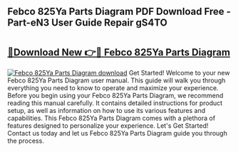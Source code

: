 ## Febco 825Ya Parts Diagram PDF Download Free - Part-eN3 User Guide Repair gS4TO

# <h2><a href="http://dfrdzt.blite.top/?on=Febco+825Ya+Parts+Diagram">🔗Download New 👉🔴 Febco 825Ya Parts Diagram</a></h2>

[![Febco 825Ya Parts Diagram download](https://i.imgur.com/lujVjoI.png)](http://dfrdzt.blite.top/?on=Febco+825Ya+Parts+Diagram)
Get Started! Welcome to your new Febco 825Ya Parts Diagram user manual. This guide will walk you through everything you need to know to operate and maximize your experience. Before you begin using your Febco 825Ya Parts Diagram, we recommend reading this manual carefully. It contains detailed instructions for product setup, as well as information on how to use its various features and capabilities. This Febco 825Ya Parts Diagram comes with a plethora of features designed to personalize your experience. Let's Get Started! Contact us today and let us Febco 825Ya Parts Diagram guide you through the process.
